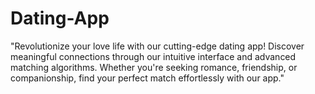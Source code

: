 # Dating-App
"Revolutionize your love life with our cutting-edge dating app! Discover meaningful connections through our intuitive interface and advanced matching algorithms. Whether you're seeking romance, friendship, or companionship, find your perfect match effortlessly with our app."
